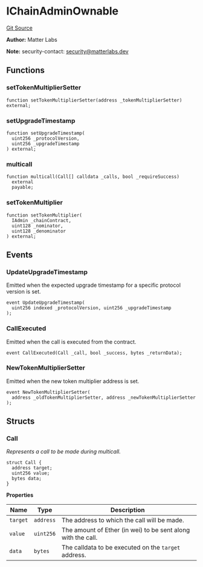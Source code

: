 # IChainAdminOwnable
[Git Source](https://github.com/matter-labs/zksync-contracts/blob/a1506a91fd7e3b73aa6fe10caf12e32f39e26211/contracts/l1-contracts/governance/IChainAdminOwnable.sol)

**Author:**
Matter Labs

**Note:**
security-contact: security@matterlabs.dev


## Functions
### setTokenMultiplierSetter


```solidity
function setTokenMultiplierSetter(address _tokenMultiplierSetter) external;
```

### setUpgradeTimestamp


```solidity
function setUpgradeTimestamp(
  uint256 _protocolVersion,
  uint256 _upgradeTimestamp
) external;
```

### multicall


```solidity
function multicall(Call[] calldata _calls, bool _requireSuccess)
  external
  payable;
```

### setTokenMultiplier


```solidity
function setTokenMultiplier(
  IAdmin _chainContract,
  uint128 _nominator,
  uint128 _denominator
) external;
```

## Events
### UpdateUpgradeTimestamp
Emitted when the expected upgrade timestamp for a specific protocol version is set.


```solidity
event UpdateUpgradeTimestamp(
  uint256 indexed _protocolVersion, uint256 _upgradeTimestamp
);
```

### CallExecuted
Emitted when the call is executed from the contract.


```solidity
event CallExecuted(Call _call, bool _success, bytes _returnData);
```

### NewTokenMultiplierSetter
Emitted when the new token multiplier address is set.


```solidity
event NewTokenMultiplierSetter(
  address _oldTokenMultiplierSetter, address _newTokenMultiplierSetter
);
```

## Structs
### Call
*Represents a call to be made during multicall.*


```solidity
struct Call {
  address target;
  uint256 value;
  bytes data;
}
```

**Properties**

|Name|Type|Description|
|----|----|-----------|
|`target`|`address`|The address to which the call will be made.|
|`value`|`uint256`|The amount of Ether (in wei) to be sent along with the call.|
|`data`|`bytes`|The calldata to be executed on the `target` address.|

